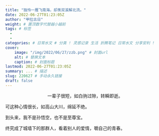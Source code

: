 ```yaml
---
title: "独怜一雁飞南海，却羡双溪解北流。"
date: 2022-06-27T01:23:05Z
author: "甲拉古日"
weight: # 置顶数字代替越小越前
tags: # 标签
  - 
  - 
categories: # 日常水文 # 分类 ! 灵感记录 生活 折腾笔记 日常水文 分享安利 !
cover:
    image: "/img/2022/06/27/zzb.png" # 封面url
    alt: # 替换文本
    caption: # 封面标题
lastmod: 2022-06-27T01:23:05Z
summary: ... # 描述
slug: 220627 # 手动永久链接
draft: false
---
```

<p align="center">
一辈子很短，如白驹过隙，转瞬即逝。

可这种心情很长，如高山大川，绵延不绝。

到头来，我不是孙悟空，也不是至尊宝。

终究成了城墙下的那群人，看着别人的爱情，嚼自己的青春。
</p>